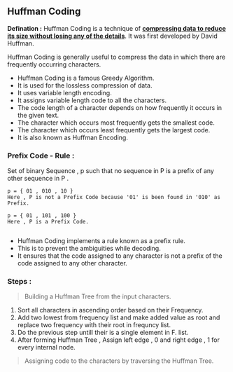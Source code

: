 ## Huffman Coding

**Defination :** Huffman Coding is a technique of <u>**compressing data to reduce its size without losing any of the details**</u>. It was first developed by David Huffman.

Huffman Coding is generally useful to compress the data in which there are frequently occurring characters.

<ul>
  <li>Huffman Coding is a famous Greedy Algorithm.</li>
<li>It is used for the lossless compression of data.</li>
<li>It uses variable length encoding.</li>
<li>It assigns variable length code to all the characters.</li>
<li>The code length of a character depends on how frequently it occurs in the given text.</li>
<li>The character which occurs most frequently gets the smallest code.</li>
<li>The character which occurs least frequently gets the largest code.</li>
<li>It is also known as Huffman Encoding.</li>
  </ul>
  
### Prefix Code - Rule : 
Set of binary Sequence , p such that no sequence in P is a prefix of any other 
sequence in P .

```
p = { 01 , 010 , 10 } 
Here , P is not a Prefix Code because '01' is been found in '010' as Prefix.
  
p = { 01 , 101 , 100 } 
Here , P is a Prefix Code.
  
```
<ul>
<li>Huffman Coding implements a rule known as a prefix rule.</li>
<li>This is to prevent the ambiguities while decoding.</li>
<li>It ensures that the code assigned to any character is not a prefix of the code assigned to any other character.</li>
</ul>


### Steps :

> Building a Huffman Tree from the input characters.

   <ol>
  <li> Sort all characters in ascending order based on their Frequency.</li>
  <li> Add two lowest from frequency list and make added value as root and replace two frequency with their root in frequncy list.
  <li> Do the previous step untill their is a single element in F. list.</li>
  
   <li> After forming Huffman Tree , Assign left edge , 0 and right edge , 1 for every internal node.</li>
     
    
   </ol>

> Assigning code to the characters by traversing the Huffman Tree.


  
  
